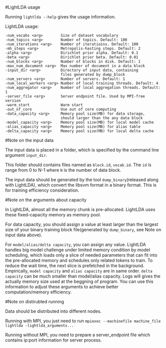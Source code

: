 #LightLDA usage

Running ```lightlda --help``` gives the usage information.

LightLDA usage: 
```
-num_vocabs <arg>        Size of dataset vocabulary 
-num_topics <arg>        Number of topics. Default: 100
-num_iterations <arg>    Number of iteratioins. Default: 100
-mh_steps <arg>          Metropolis-hasting steps. Default: 2
-alpha <arg>             Dirichlet prior alpha. Default: 0.1
-beta <arg>              Dirichlet prior beta. Default: 0.01
-num_blocks <arg>        Number of blocks in disk. Default: 1
-max_num_document <arg>  Max number of document in a data block 
-input_dir <arg>         Directory of input data, containing
                         files generated by dump_block 
-num_servers <arg>       Number of servers. Default: 1
-num_local_workers <arg> Number of local training threads. Default: 4
-num_aggregator <arg>    Number of local aggregation threads. Default: 1
-server_file <arg>       Server endpoint file. Used by MPI-free version
-warm_start              Warm start 
-out_of_core             Use out of core computing 
-data_capacity <arg>     Memory pool size(MB) for data storage, 
                         should larger than the any data block
-model_capacity <arg>    Memory pool size(MB) for local model cache
-alias_capacity <arg>    Memory pool size(MB) for alias table 
-delta_capacity <arg>    Memory pool size(MB) for local delta cache
```
#Note on the input data 

The input data is placed in a folder, which is specified by the command line argument ```input_dir```. 

This folder should contains files named as ```block.id```, ```vocab.id```. The ```id``` is range from 0 to N-1 where ```N``` is the number of data block.

The input data should be generated by the tool ```dump_binary```(released along with LightLDA), which convert the libsvm format in a binary format. This is for training efficiency consideration.

#Note on the arguments about capacity

In LightLDA, almost all the memory chunk is pre-allocated. LightLDA uses these fixed-capacity memory as memory pool. 

For data capacity, you should assign a value at least larger than the largest size of your binary training block file(generated by ```dump_binary```, see Note on input data above). 

For ```model/alias/delta capacity```, you can assign any value. LightLDA handles big model challenge under limited memory condition by model scheduling, which loads only a slice of needed parameters that can fit into the pre-allocated memory and schedules only related tokens to train. To reduce the wait time, the next slice is prefetched in the background. Empirically, ```model capacity``` and ```alias capacity``` are in same order. ```delta capacity``` can be much smaller than model/alias capacity. Logs will gives the actually memory size used at the beggning of program. You can use this information to adjust these arguments to achieve better computation/memory efficiency.

#Note on distirubted running

Data should be distributed into different nodes. 

Running with MPI, you just need to run ```mpiexec --machinefile machine_file lightlda -lightlda_arguments... ```

Running without MPI, you need to prepare a server_endpoint file which contains ip:port information for server process.
